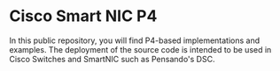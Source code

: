 # Cisco Smart NIC P4
In this public repository, you will find P4-based implementations and examples. The deployment of the source code is intended to be used in Cisco Switches and SmartNIC such as Pensando's DSC.
